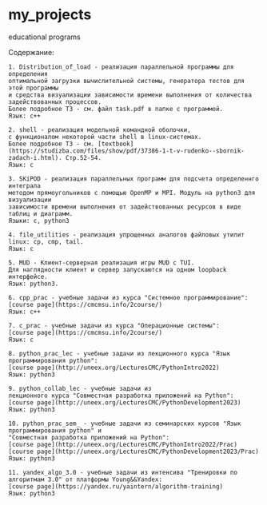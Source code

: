 # my_projects
educational programs 

Содержание:
    
    1. Distribution_of_load - реализация параллельной программы для определения
    оптимальной загрузки вычислительной системы, генератора тестов для этой программы
    и средства визуализации зависимости времени выполнения от количества задействованных процессов.
    Более подробное ТЗ - см. файл task.pdf в папке с программой.
    Язык: с++
    
    2. shell - реализация модельной командной оболочки,
    с функционалом некоторой части shell в linux-системах.
    Более подробное ТЗ - см. [textbook](https://studizba.com/files/show/pdf/37386-1-t-v-rudenko--sbornik-zadach-i.html). Стр.52-54.
    Язык: с
    
    3. SKiPOD - реализация параллельных программ для подсчета определеннго интеграла
    методом прямоугольников с помощью OpenMP и MPI. Модуль на python3 для визуализации
    зависимости времени выполнения от задействованных ресурсов в виде таблиц и диаграмм.
    Языки: с, python3
    
    4. file_utilities - реализация упрощенных аналогов файловых утилит linux: cp, cmp, tail.
    Язык: с
    
    5. MUD - Клиент-серверная реализация игры MUD с TUI.
    Для наглядности клиент и сервер запускаются на одном loopback интерфейсе.
    Язык: python3.
    
    6. cpp_prac - учебные задачи из курса "Системное программирование":
    [course page](https://cmcmsu.info/2course/)
    Язык: с++
    
    7. с_prac - учебные задачи из курса "Операционные системы":
    [course page](https://cmcmsu.info/2course/)
    Язык: с
    
    8. python_prac_lec - учебные задачи из лекционного курса "Язык программирования python":
    [course page](http://uneex.org/LecturesCMC/PythonIntro2022)
    Язык: python3
    
    9. python_collab_lec - учебные задачи из
    лекционного курса "Совместная разработка приложений на Python":
    [course page](http://uneex.org/LecturesCMC/PythonDevelopment2023)
    Язык: python3
    
    10. python_prac_sem_ - учебные задачи из семинарских курсов "Язык программирования python" и
    "Совместная разработка приложений на Python":
    [course page](http://uneex.org/LecturesCMC/PythonIntro2022/Prac)
    [course page](http://uneex.org/LecturesCMC/PythonDevelopment2023/Prac)
    Язык: python3
    
    11. yandex_algo_3.0 - учебные задачи из интенсива "Тренировки по алгоритмам 3.0" от платформы Young&&Yandex:
    [course page](https://yandex.ru/yaintern/algorithm-training)
    Язык: python3

